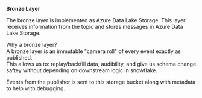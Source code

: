 **Bronze Layer**

The bronze layer is implemented as Azure Data Lake Storage. This layer receives information from the topic and stores messages in Azure Data Lake Storage.

Why a bronze layer?  
A bronze layer is an immutable "camera roll" of every event exactly as published.  
This allows us to: replay/backfill data, audibility, and give us schema change saftey without depending on downstream logic in snowflake.

Events from the publisher is sent to this storage bucket along with metadata to help with debugging.